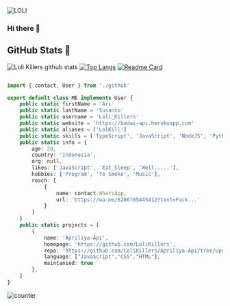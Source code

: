 ![LOLI](https://raw.githubusercontent.com/LoliKillers/LoliKillers/main/preview.gif)
### Hi there 👋


## GitHub Stats 🌟

![Loli Killers github stats](https://github-readme-stats.vercel.app/api?username=LoliKillers&theme=chartreuse-dark&count_private=true&show_icons=true&cache_seconds=1800)
[![Top Langs](https://github-readme-stats.vercel.app/api/top-langs/?username=LoliKillers&theme=chartreuse-dark&layout=compact)](https://github.com/LoliKillers/LoliKillers)
[![Readme Card](https://github-readme-stats.vercel.app/api/pin/?username=LoliKillers&repo=Apriliya-Api&theme=blue-green)](https://github.com/LoliKillers/LoliKillers)

```TypeScript

import { contact, User } from './github'

export default class ME implements User {
    public static firstName = 'Ari'
    public static lastName = 'Susanto'
    public static username = 'Loli_Killers'
    public static website = 'https://badai-api.herokuapp.com'
    public static aliases = ['LolKill']
    public static skills = ['TypeScript', 'JavaScript', 'NodeJS', 'Python']
    public static info = {
        age: 20,
        country: 'Indonesia',
        org: null,
        likes: ['JavaScript', 'Eat_Sleep', 'Well.....'],
        hobbies: ['Program', 'To Smoke', 'Music'],
        reach: [
            {
                name: contact.WhatsApp,
                url: 'https://wa.me/6286785445412?text=Fuck...'
            }
        ]
    }
    public static projects = [
        {
            name: 'Apriliya-Api',
            homepage: 'https://github.com/LoliKillers',
            repo: 'https://github.com/LoliKillers/Apriliya-Api/tree/update1',
            language: ["JavaScript","CSS","HTML"],
            maintanied: true
        },
    ]
}

```

![counter](https://komarev.com/ghpvc/?username=LoliKillers&style=flat-square)

